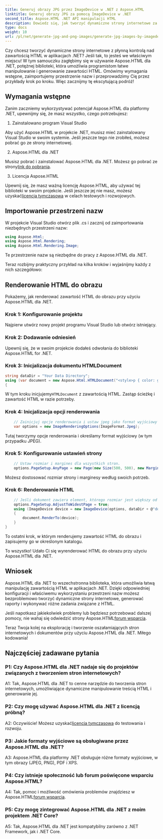 ```yaml
---
title: Generuj obrazy JPG przez ImageDevice w .NET z Aspose.HTML
linktitle: Generuj obrazy JPG za pomocą ImageDevice w .NET
second_title: Aspose.HTML .NET API manipulacji HTML
description: Dowiedz się, jak tworzyć dynamiczne strony internetowe za pomocą Aspose.HTML dla .NET. Ten samouczek krok po kroku obejmuje wymagania wstępne, przestrzenie nazw i renderowanie HTML do obrazów.
type: docs
weight: 10
url: /pl/net/generate-jpg-and-png-images/generate-jpg-images-by-imagedevice/
---
```


Czy chcesz tworzyć dynamiczne strony internetowe z płynną kontrolą nad zawartością HTML w aplikacjach .NET? Jeśli tak, to jesteś we właściwym miejscu! W tym samouczku zagłębimy się w używanie Aspose.HTML dla .NET, potężnej biblioteki, która umożliwia programistom łatwe manipulowanie i generowanie zawartości HTML. Omówimy wymagania wstępne, zaimportujemy przestrzenie nazw i przeprowadzimy Cię przez przykłady krok po kroku. Więc zacznijmy tę ekscytującą podróż!

## Wymagania wstępne

Zanim zaczniemy wykorzystywać potencjał Aspose.HTML dla platformy .NET, upewnijmy się, że masz wszystko, czego potrzebujesz:

1. Zainstalowano program Visual Studio

Aby użyć Aspose.HTML w projekcie .NET, musisz mieć zainstalowany Visual Studio w swoim systemie. Jeśli jeszcze tego nie zrobiłeś, możesz pobrać go ze strony internetowej.

2. Aspose.HTML dla .NET

 Musisz pobrać i zainstalować Aspose.HTML dla .NET. Możesz go pobrać ze strony[link do pobrania](https://releases.aspose.com/html/net/).

3. Licencja Aspose.HTML

Upewnij się, że masz ważną licencję Aspose.HTML, aby używać tej biblioteki w swoim projekcie. Jeśli jeszcze jej nie masz, możesz uzyskać[licencja tymczasowa](https://purchase.aspose.com/temporary-license/) w celach testowych i rozwojowych.

## Importowanie przestrzeni nazw

W projekcie Visual Studio otwórz plik .cs i zacznij od zaimportowania niezbędnych przestrzeni nazw:

```csharp
using Aspose.Html;
using Aspose.Html.Rendering;
using Aspose.Html.Rendering.Image;
```

Te przestrzenie nazw są niezbędne do pracy z Aspose.HTML dla .NET.

Teraz rozbijmy praktyczny przykład na kilka kroków i wyjaśnijmy każdy z nich szczegółowo:

## Renderowanie HTML do obrazu

Pokażemy, jak renderować zawartość HTML do obrazu przy użyciu Aspose.HTML dla .NET.

### Krok 1: Konfigurowanie projektu

Najpierw utwórz nowy projekt programu Visual Studio lub otwórz istniejący.

### Krok 2: Dodawanie odniesień

Upewnij się, że w swoim projekcie dodałeś odwołania do biblioteki Aspose.HTML for .NET.

### Krok 3: Inicjalizacja dokumentu HTMLDocument

```csharp
string dataDir = "Your Data Directory";
using (var document = new Aspose.Html.HTMLDocument("<style>p { color: green; }</style><p>my first paragraph</p>", @"c:\work\"))
{
```

 W tym kroku inicjujemy`HTMLDocument` z zawartością HTML. Zastąp ścieżkę i zawartość HTML w razie potrzeby.

### Krok 4: Inicjalizacja opcji renderowania

```csharp
    // Zainicjuj opcje renderowania i ustaw jpeg jako format wyjściowy
    var options = new ImageRenderingOptions(ImageFormat.Jpeg);
```

Tutaj tworzymy opcje renderowania i określamy format wyjściowy (w tym przypadku JPEG).

### Krok 5: Konfigurowanie ustawień strony

```csharp
    // Ustaw rozmiar i margines dla wszystkich stron.
    options.PageSetup.AnyPage = new Page(new Size(500, 500), new Margin(50, 50, 50, 50));
```

Możesz dostosować rozmiar strony i marginesy według swoich potrzeb.

### Krok 6: Renderowanie HTML

```csharp
    // Jeśli dokument zawiera element, którego rozmiar jest większy od rozmiaru strony określonego przez użytkownika, strony wyjściowe zostaną dostosowane.
    options.PageSetup.AdjustToWidestPage = true;
    using (ImageDevice device = new ImageDevice(options, dataDir + @"document_out.jpg"))
    {
        document.RenderTo(device);
    }
}
```

To ostatni krok, w którym renderujemy zawartość HTML do obrazu i zapisujemy go w określonym katalogu.

To wszystko! Udało Ci się wyrenderować HTML do obrazu przy użyciu Aspose.HTML dla .NET.

## Wniosek

Aspose.HTML dla .NET to wszechstronna biblioteka, która umożliwia łatwą manipulację zawartością HTML w aplikacjach .NET. Dzięki odpowiedniej konfiguracji i właściwemu wykorzystaniu przestrzeni nazw możesz bezproblemowo tworzyć dynamiczne strony internetowe, generować raporty i wykonywać różne zadania związane z HTML.

 Jeśli napotkasz jakiekolwiek problemy lub będziesz potrzebować dalszej pomocy, nie wahaj się odwiedzić strony Aspose.HTML[forum wsparcia](https://forum.aspose.com/).

Teraz Twoja kolej na eksplorację i tworzenie oszałamiających stron internetowych i dokumentów przy użyciu Aspose.HTML dla .NET. Miłego kodowania!

## Najczęściej zadawane pytania

### P1: Czy Aspose.HTML dla .NET nadaje się do projektów związanych z tworzeniem stron internetowych?
   
A1: Tak, Aspose.HTML dla .NET to cenne narzędzie do tworzenia stron internetowych, umożliwiające dynamiczne manipulowanie treścią HTML i generowanie jej.

### P2: Czy mogę używać Aspose.HTML dla .NET z licencją próbną?
   
 A2: Oczywiście! Możesz uzyskać[licencja tymczasowa](https://purchase.aspose.com/temporary-license/) do testowania i rozwoju.

### P3: Jakie formaty wyjściowe są obsługiwane przez Aspose.HTML dla .NET?
   
A3: Aspose.HTML dla platformy .NET obsługuje różne formaty wyjściowe, w tym obrazy (JPEG, PNG), PDF i XPS.

### P4: Czy istnieje społeczność lub forum poświęcone wsparciu Aspose.HTML?
   
 A4: Tak, pomoc i możliwość omówienia problemów znajdziesz w Aspose.HTML[forum wsparcia](https://forum.aspose.com/).

### P5: Czy mogę zintegrować Aspose.HTML dla .NET z moim projektem .NET Core?

A5: Tak, Aspose.HTML dla .NET jest kompatybilny zarówno z .NET Framework, jak i .NET Core.